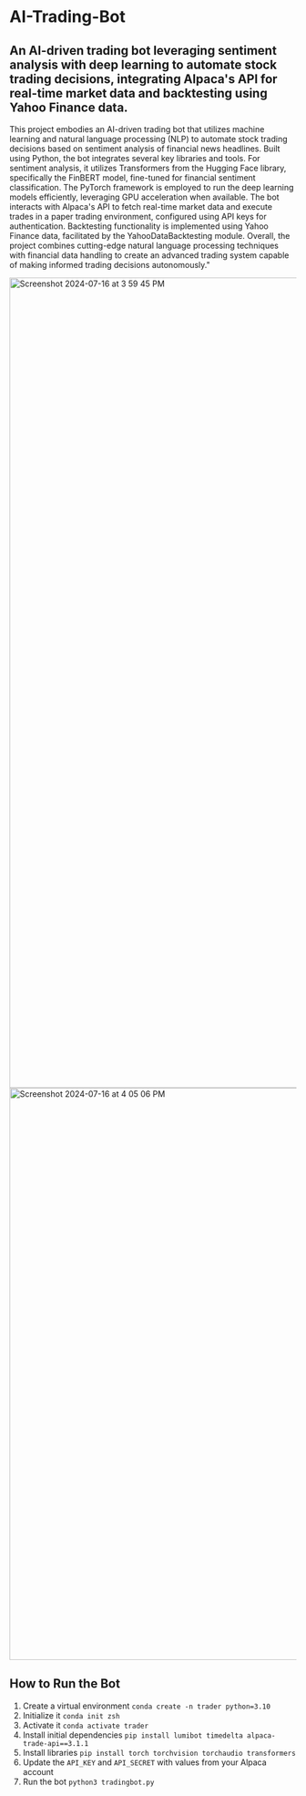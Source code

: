 # AI-Trading-Bot

## An AI-driven trading bot leveraging sentiment analysis with deep learning to automate stock trading decisions, integrating Alpaca's API for real-time market data and backtesting using Yahoo Finance data.

This project embodies an AI-driven trading bot that utilizes machine learning and natural language processing (NLP) to automate stock trading decisions based on sentiment analysis of financial news headlines. Built using Python, the bot integrates several key libraries and tools. For sentiment analysis, it utilizes Transformers from the Hugging Face library, specifically the FinBERT model, fine-tuned for financial sentiment classification. The PyTorch framework is employed to run the deep learning models efficiently, leveraging GPU acceleration when available. The bot interacts with Alpaca's API to fetch real-time market data and execute trades in a paper trading environment, configured using API keys for authentication. Backtesting functionality is implemented using Yahoo Finance data, facilitated by the YahooDataBacktesting module. Overall, the project combines cutting-edge natural language processing techniques with financial data handling to create an advanced trading system capable of making informed trading decisions autonomously." 


<img width="1422" alt="Screenshot 2024-07-16 at 3 59 45 PM" src="https://github.com/user-attachments/assets/0cd49663-c8a9-46cc-be77-6e5e0080e504">


<img width="1004" alt="Screenshot 2024-07-16 at 4 05 06 PM" src="https://github.com/user-attachments/assets/179ee0d5-07ca-4018-ab27-7d5f711f7a56">

## How to Run the Bot
1. Create a virtual environment `conda create -n trader python=3.10` 
2. Initialize it `conda init zsh`
3. Activate it `conda activate trader`
4. Install initial dependencies `pip install lumibot timedelta alpaca-trade-api==3.1.1`
5. Install libraries `pip install torch torchvision torchaudio transformers` 
6. Update the `API_KEY` and `API_SECRET` with values from your Alpaca account 
7. Run the bot `python3 tradingbot.py`

